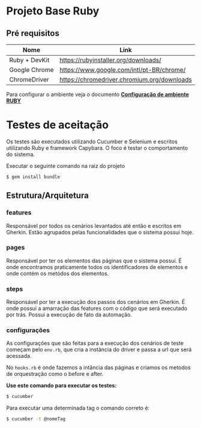 # Projeto Base Ruby

## Pré requisitos

|  Nome  |  Link  |
| ------ | ------ |
| Ruby + DevKit | https://rubyinstaller.org/downloads/ |
| Google Chrome | https://www.google.com/intl/pt-BR/chrome/ |
| ChromeDriver | https://chromedriver.chromium.org/downloads |


Para configurar o ambiente veja o documento [**Configuração de ambiente RUBY**](https://docs.google.com/document/d/1UtIY_51PJrTytkNZ44wIf6mmQj2ncph6dGnUUXLM2W4/edit?usp=sharing)



# Testes de aceitação
Os testes são executados utilizando Cucumber e Selenium e escritos utilizando Ruby e framework Capybara. O foco é testar o comportamento do sistema.


Executar o seguinte comando na raiz do projeto

```sh
$ gem install bundle
```

## Estrutura/Arquitetura
### features
Responsável por todos os cenários levantados até então e escritos em Gherkin.
Estão agrupados pelas funcionalidades que o sistema possui hoje.

### pages
Responsável por ter os elementos das páginas que o sistema possui. É 
onde encontramos praticamente todos os identificadores de elementos e onde contém os metódos dos elementos.

### steps
Responsável por ter a execução dos passos dos cenários em Gherkin. É onde possui a amarração
das features com o código que será executado por trás. Possui a execução de fato da automação.

### configurações
As configurações que são feitas para a execução dos cenários de teste começam pelo `env.rb`, que
cria a instância do driver e passa a url que será acessada. 

No `hooks.rb` é onde fazemos a intância das páginas e criamos os metodos de orquestração como o before e after.

**Use este comando para executar os testes:**

```sh
$ cucumber
```

Para executar uma determinada tag o comando correto é:

```sh
$ cucumber -t @nomeTag
```

